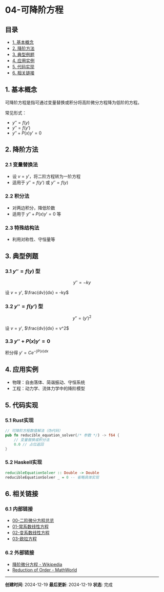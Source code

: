 # 04-可降阶方程

## 目录

- [1. 基本概念](#1-基本概念)
- [2. 降阶方法](#2-降阶方法)
- [3. 典型例题](#3-典型例题)
- [4. 应用实例](#4-应用实例)
- [5. 代码实现](#5-代码实现)
- [6. 相关链接](#6-相关链接)

## 1. 基本概念

可降阶方程是指可通过变量替换或积分将高阶微分方程降为低阶的方程。

常见形式：

- $y'' = f(y)$
- $y'' = f(y')$
- $y'' + P(x)y' = 0$

## 2. 降阶方法

### 2.1 变量替换法

- 设 $v = y'$，将二阶方程转为一阶方程
- 适用于 $y'' = f(y')$ 或 $y'' = f(y)$

### 2.2 积分法

- 对两边积分，降低阶数
- 适用于 $y'' + P(x)y' = 0$ 等

### 2.3 特殊结构法

- 利用对称性、守恒量等

## 3. 典型例题

### 3.1 $y'' = f(y)$ 型

$$y'' = -ky$$

设 $v = y'$, $\frac{dv}{dx} = -ky$

### 3.2 $y'' = f(y')$ 型

$$y'' = (y')^2$$

设 $v = y'$, $\frac{dv}{dx} = v^2$

### 3.3 $y'' + P(x)y' = 0$

积分得 $y' = Ce^{-\int P(x)dx}$

## 4. 应用实例

- 物理：自由落体、简谐振动、守恒系统
- 工程：动力学、流体力学中的降阶模型

## 5. 代码实现

### 5.1 Rust实现

```rust
// 可降阶方程数值解法（伪代码）
pub fn reducible_equation_solver(/* 参数 */) -> f64 {
    // 变量替换或积分法
    0.0 // 占位返回
}
```

### 5.2 Haskell实现

```haskell
reducibleEquationSolver :: Double -> Double
reducibleEquationSolver _ = 0 -- 省略具体实现
```

## 6. 相关链接

### 6.1 内部链接

- [00-二阶微分方程总览](00-二阶微分方程总览.md)
- [01-常系数线性方程](01-常系数线性方程.md)
- [02-变系数线性方程](02-变系数线性方程.md)
- [03-欧拉方程](03-欧拉方程.md)

### 6.2 外部链接

- [降阶微分方程 - Wikipedia](https://en.wikipedia.org/wiki/Reduction_of_order)
- [Reduction of Order - MathWorld](http://mathworld.wolfram.com/ReductionofOrder.html)

---

**创建时间**: 2024-12-19
**最后更新**: 2024-12-19
**状态**: 完成
